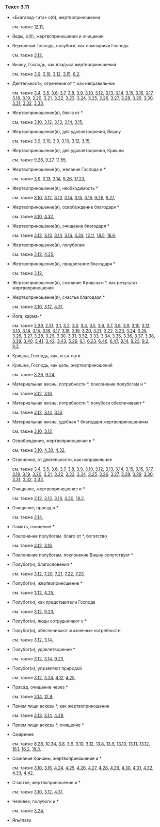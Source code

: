 ### Текст 3.11
	
- «Бхагавад-гита» о(б), жертвоприношении

	см. также  [12.11](../12/1211.md), 
	
- Веды, о(б), жертвоприношении и очищении

	
- Верховный Господь, полубоги, как помощники Господа

	см. также  [3.12](../03/0312.md), 
	
- Вишну, Господь, как владыка жертвоприношений

	см. также  [3.9](../03/0309.md),  [3.10](../03/0310.md),  [3.12](../03/0312.md),  [3.15](../03/0315.md),  [8.2](../08/0802.md), 
	
- Деятельность, отречение от *, как неправильное

	см. также  [3.4](../03/0304.md),  [3.5](../03/0305.md),  [3.6](../03/0306.md),  [3.7](../03/0307.md),  [3.8](../03/0308.md),  [3.9](../03/0309.md),  [3.10](../03/0310.md),  [3.12](../03/0312.md),  [3.13](../03/0313.md),  [3.14](../03/0314.md),  [3.15](../03/0315.md),  [3.16](../03/0316.md),  [3.17](../03/0317.md),  [3.18](../03/0318.md),  [3.19](../03/0319.md),  [3.20](../03/0320.md),  [3.21](../03/0321.md),  [3.22](../03/0322.md),  [3.23](../03/0323.md),  [3.24](../03/0324.md),  [3.25](../03/0325.md),  [3.26](../03/0326.md),  [3.27](../03/0327.md),  [3.28](../03/0328.md),  [3.29](../03/0329.md),  [3.30](../03/0330.md),  [3.31](../03/0331.md),  [3.32](../03/0332.md),  [3.33](../03/0333.md), 
	
- Жертвоприношение(я), блага от *

	см. также  [3.10](../03/0310.md),  [3.12](../03/0312.md),  [3.13](../03/0313.md),  [3.14](../03/0314.md),  [3.15](../03/0315.md), 
	
- Жертвоприношение(я), для удовлетворения, Вишну

	см. также  [3.9](../03/0309.md),  [3.10](../03/0310.md),  [3.9](../03/0309.md),  [3.10](../03/0310.md),  [3.12](../03/0312.md),  [3.15](../03/0315.md), 
	
- Жертвоприношение(я), для удовлетворения, Кришны

	см. также  [9.26](../09/0926.md),  [9.27](../09/0927.md),  [11.55](../11/1155.md), 
	
- Жертвоприношение(я), желание Господа и *

	см. также  [3.9](../03/0309.md),  [3.13](../03/0313.md),  [3.14](../03/0314.md),  [9.26](../09/0926.md),  [17.23](../17/1723.md), 
	
- Жертвоприношение(я), необходимость *

	см. также  [3.10](../03/0310.md),  [3.12](../03/0312.md),  [3.13](../03/0313.md),  [3.14](../03/0314.md),  [3.15](../03/0315.md),  [3.16](../03/0316.md),  [9.26](../09/0926.md),  [9.27](../09/0927.md), 
	
- Жертвоприношение(я), освобождение благодаря *

	см. также  [3.10](../03/0310.md),  [4.32](../04/0432.md), 
	
- Жертвоприношение(я), очищение благодаря *

	см. также  [3.12](../03/0312.md),  [3.13](../03/0313.md),  [3.14](../03/0314.md),  [3.16](../03/0316.md),  [4.30](../04/0430.md),  [12.11](../12/1211.md),  [18.5](../18/1805.md),  [18.6](../18/1806.md), 
	
- Жертвоприношение(я), полубогам

	см. также  [3.12](../03/0312.md),  [4.25](../04/0425.md), 
	
- Жертвоприношение(я), процветание благодаря *

	см. также  [3.12](../03/0312.md), 
	
- Жертвоприношение(я), сознание Кришны и *, как результат жертвоприношения

	
- Жертвоприношение(я), счастье благодаря *

	см. также  [3.10](../03/0310.md),  [3.12](../03/0312.md),  [4.31](../04/0431.md), 
	
- Йога, карма-*

	см. также  [2.39](../02/0239.md),  [2.51](../02/0251.md),  [3.1](../03/0301.md),  [3.2](../03/0302.md),  [3.3](../03/0303.md),  [3.4](../03/0304.md),  [3.5](../03/0305.md),  [3.6](../03/0306.md),  [3.7](../03/0307.md),  [3.8](../03/0308.md),  [3.9](../03/0309.md),  [3.10](../03/0310.md),  [3.12](../03/0312.md),  [3.13](../03/0313.md),  [3.14](../03/0314.md),  [3.15](../03/0315.md),  [3.16](../03/0316.md),  [3.17](../03/0317.md),  [3.18](../03/0318.md),  [3.19](../03/0319.md),  [3.20](../03/0320.md),  [3.21](../03/0321.md),  [3.22](../03/0322.md),  [3.23](../03/0323.md),  [3.24](../03/0324.md),  [3.25](../03/0325.md),  [3.26](../03/0326.md),  [3.27](../03/0327.md),  [3.28](../03/0328.md),  [3.29](../03/0329.md),  [3.30](../03/0330.md),  [3.31](../03/0331.md),  [3.32](../03/0332.md),  [3.33](../03/0333.md),  [3.34](../03/0334.md),  [3.35](../03/0335.md),  [3.36](../03/0336.md),  [3.37](../03/0337.md),  [3.38](../03/0338.md),  [3.39](../03/0339.md),  [3.40](../03/0340.md),  [3.41](../03/0341.md),  [3.42](../03/0342.md),  [3.43](../03/0343.md),  [5.29](../05/0529.md),  [6.1](../06/0601.md),  [6.23](../06/0623.md),  [6.46](../06/0646.md),  [6.47](../06/0647.md),  [8.14](../08/0814.md),  [8.23](../08/0823.md),  [9.2](../09/0902.md),  [9.3](../09/0903.md), 
	
- Кришна, Господь, как, ягья-пати

	
- Кришна, Господь, как цель, жертвоприношений

	см. также  [3.26](../03/0326.md),  [9.24](../09/0924.md), 
	
- Материальная жизнь, потребности *, поклонение полубогам и *

	см. также  [3.12](../03/0312.md),  [3.16](../03/0316.md), 
	
- Материальная жизнь, потребности *, полубоги обеспечивают *

	см. также  [3.12](../03/0312.md),  [3.14](../03/0314.md),  [3.16](../03/0316.md), 
	
- Материальная жизнь, удобная * благодаря жертвоприношениям

	см. также  [3.10](../03/0310.md),  [3.12](../03/0312.md), 
	
- Освобождение, жертвоприношение и *

	см. также  [3.10](../03/0310.md),  [4.30](../04/0430.md),  [4.32](../04/0432.md), 
	
- Отречение, от деятельности, как неправильное

	см. также  [3.4](../03/0304.md),  [3.5](../03/0305.md),  [3.6](../03/0306.md),  [3.7](../03/0307.md),  [3.8](../03/0308.md),  [3.9](../03/0309.md),  [3.10](../03/0310.md),  [3.12](../03/0312.md),  [3.13](../03/0313.md),  [3.14](../03/0314.md),  [3.15](../03/0315.md),  [3.16](../03/0316.md),  [3.17](../03/0317.md),  [3.18](../03/0318.md),  [3.19](../03/0319.md),  [3.20](../03/0320.md),  [3.21](../03/0321.md),  [3.22](../03/0322.md),  [3.23](../03/0323.md),  [3.24](../03/0324.md),  [3.25](../03/0325.md),  [3.26](../03/0326.md),  [3.27](../03/0327.md),  [3.28](../03/0328.md),  [3.29](../03/0329.md),  [3.30](../03/0330.md),  [3.31](../03/0331.md),  [3.32](../03/0332.md),  [3.33](../03/0333.md), 
	
- Очищение, жертвоприношение и *

	см. также  [3.12](../03/0312.md),  [3.13](../03/0313.md),  [3.14](../03/0314.md),  [4.30](../04/0430.md),  [18.2](../18/1802.md), 
	
- Очищение, прасад и *

	см. также  [3.14](../03/0314.md), 
	
- Память, очищение *

	
- Поклонение полубогам, благо от *, богатство

	см. также  [3.12](../03/0312.md),  [3.16](../03/0316.md), 
	
- Поклонение полубогам, поклонение Вишну сопутствует *

	
- Полубог(и), благословения *

	см. также  [3.12](../03/0312.md),  [7.20](../07/0720.md),  [7.21](../07/0721.md),  [7.22](../07/0722.md),  [7.23](../07/0723.md), 
	
- Полубог(и), жертвоприношение *

	см. также  [3.12](../03/0312.md),  [4.25](../04/0425.md), 
	
- Полубог(и), как представители Господа

	см. также  [3.12](../03/0312.md),  [9.23](../09/0923.md), 
	
- Полубог(и), люди сотрудничают с *

	
- Полубог(и), обеспечивают жизненные потребности

	см. также  [3.12](../03/0312.md),  [3.14](../03/0314.md), 
	
- Полубог(и), удовлетворение *

	см. также  [3.12](../03/0312.md),  [3.14](../03/0314.md),  [9.23](../09/0923.md), 
	
- Полубог(и), управляют природой

	см. также  [3.12](../03/0312.md),  [3.24](../03/0324.md),  [4.12](../04/0412.md),  [4.25](../04/0425.md), 
	
- Прасад, очищение через *

	см. также  [3.14](../03/0314.md),  [12.8](../12/1208.md), 
	
- Прием пищи аскезы *, как жертвоприношение

	см. также  [3.13](../03/0313.md),  [3.14](../03/0314.md),  [4.29](../04/0429.md), 
	
- Прием пищи аскезы *, очищение *

	
- Смирение

	см. также  [8.28](../08/0828.md),  [10.34](../10/1034.md),  [3.8](../03/0308.md),  [3.9](../03/0309.md),  [3.10](../03/0310.md),  [3.12](../03/0312.md),  [13.8](../13/1308.md),  [13.9](../13/1309.md),  [13.10](../13/1310.md),  [13.11](../13/1311.md),  [13.12](../13/1312.md),  [16.1](../16/1601.md),  [16.2](../16/1602.md),  [16.3](../16/1603.md), 
	
- Сознание Кришны, жертвоприношение и *

	см. также  [3.10](../03/0310.md),  [3.16](../03/0316.md),  [4.24](../04/0424.md),  [4.25](../04/0425.md),  [4.26](../04/0426.md),  [4.27](../04/0427.md),  [4.28](../04/0428.md),  [4.29](../04/0429.md),  [4.30](../04/0430.md),  [4.31](../04/0431.md),  [4.32](../04/0432.md),  [4.33](../04/0433.md),  [4.42](../04/0442.md), 
	
- Счастье, жертвоприношение и *

	см. также  [3.10](../03/0310.md),  [3.12](../03/0312.md),  [4.31](../04/0431.md), 
	
- Человек, полубоги и *

	см. также  [3.24](../03/0324.md), 
	
- Ягьяпати


